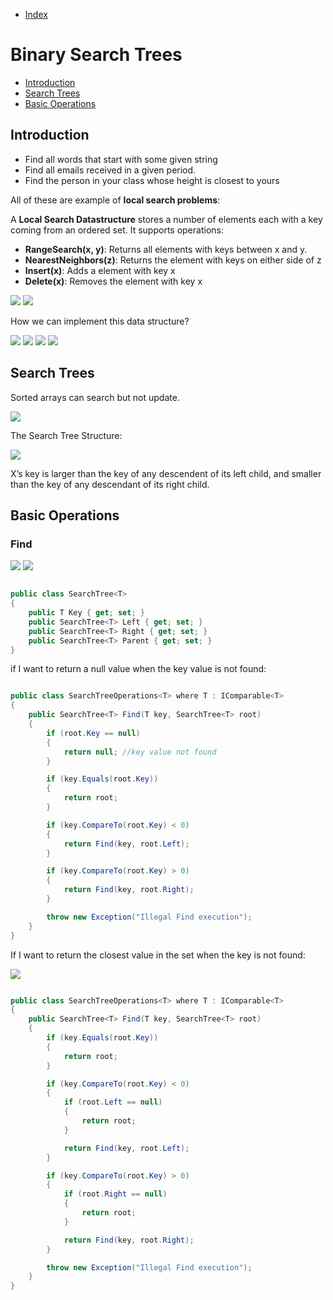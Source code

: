 * [Index](https://github.com/KiraDiShira/AlgorithmsAndDataStructures/blob/master/README.md#project-title)

# Binary Search Trees

* [Introduction](#introduction)
* [Search Trees](#search-trees)
* [Basic Operations](#basic-operations)

## Introduction

- Find all words that start with some given string
- Find all emails received in a given period.
- Find the person in your class whose height is closest to yours

All of these are example of **local search problems**:

A **Local Search Datastructure** stores a number of elements each with a key coming from an ordered set. It supports operations:

- **RangeSearch(x, y)**: Returns all elements with keys between x and y.
- **NearestNeighbors(z)**: Returns the element with keys on either side of z
- **Insert(x)**: Adds a element with key x
- **Delete(x)**: Removes the element with key x

<img src="https://github.com/KiraDiShira/AlgorithmsAndDataStructures/blob/master/RepoFiles/BinarySearchTrees/Images/bst1.PNG" />

<img src="https://github.com/KiraDiShira/AlgorithmsAndDataStructures/blob/master/RepoFiles/BinarySearchTrees/Images/bst2.PNG" />

How we can implement this data structure?

<img src="https://github.com/KiraDiShira/AlgorithmsAndDataStructures/blob/master/RepoFiles/BinarySearchTrees/Images/bst3.PNG" />

<img src="https://github.com/KiraDiShira/AlgorithmsAndDataStructures/blob/master/RepoFiles/BinarySearchTrees/Images/bst4.PNG" />

<img src="https://github.com/KiraDiShira/AlgorithmsAndDataStructures/blob/master/RepoFiles/BinarySearchTrees/Images/bst5.PNG" />

<img src="https://github.com/KiraDiShira/AlgorithmsAndDataStructures/blob/master/RepoFiles/BinarySearchTrees/Images/bst6.PNG" />

## Search Trees

Sorted arrays can search but not update.

<img src="https://github.com/KiraDiShira/AlgorithmsAndDataStructures/blob/master/RepoFiles/BinarySearchTrees/Images/bst7.PNG" />

The Search Tree Structure:

<img src="https://github.com/KiraDiShira/AlgorithmsAndDataStructures/blob/master/RepoFiles/BinarySearchTrees/Images/bst8.PNG" />

X’s key is larger than the key of any descendent of its left child, and smaller than the key of any descendant of its right child.

## Basic Operations

### Find

<img src="https://github.com/KiraDiShira/AlgorithmsAndDataStructures/blob/master/RepoFiles/BinarySearchTrees/Images/bst10.PNG" />

<img src="https://github.com/KiraDiShira/AlgorithmsAndDataStructures/blob/master/RepoFiles/BinarySearchTrees/Images/bst9.PNG" />

```c#

public class SearchTree<T>
{
    public T Key { get; set; }
    public SearchTree<T> Left { get; set; }
    public SearchTree<T> Right { get; set; }
    public SearchTree<T> Parent { get; set; }
}

```
if I want to return a null value when the key value is not found:

```c#

public class SearchTreeOperations<T> where T : IComparable<T>
{
    public SearchTree<T> Find(T key, SearchTree<T> root)
    {
        if (root.Key == null)
        {
            return null; //key value not found
        }

        if (key.Equals(root.Key))
        {
            return root;
        }

        if (key.CompareTo(root.Key) < 0)
        {
            return Find(key, root.Left);
        }

        if (key.CompareTo(root.Key) > 0)
        {
            return Find(key, root.Right);
        }

        throw new Exception("Illegal Find execution");
    }
}
```
If I want to return the closest value in the set when the key is not found:

<img src="https://github.com/KiraDiShira/AlgorithmsAndDataStructures/blob/master/RepoFiles/BinarySearchTrees/Images/bst11.PNG" />

```c#

public class SearchTreeOperations<T> where T : IComparable<T>
{
    public SearchTree<T> Find(T key, SearchTree<T> root)
    {      
        if (key.Equals(root.Key))
        {
            return root;
        }

        if (key.CompareTo(root.Key) < 0)
        {
            if (root.Left == null)
            {
                return root;
            }

            return Find(key, root.Left);
        }

        if (key.CompareTo(root.Key) > 0)
        {
            if (root.Right == null)
            {
                return root;
            }

            return Find(key, root.Right);
        }

        throw new Exception("Illegal Find execution");
    }
}

```
